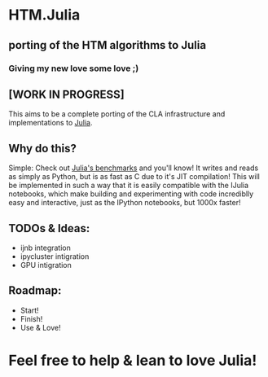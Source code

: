 # HTM.Julia
## porting of the HTM algorithms to Julia
### Giving my new love some love ;) 

## [WORK IN PROGRESS]

This aims to be a complete porting of the CLA infrastructure and implementations to [Julia](http://julialang.org).

## Why do this?

Simple: Check out [Julia's benchmarks](http://julialang.org/benchmarks/) and you'll know!
It writes and reads as simply as Python, but is as fast as C due to it's JIT compilation!
This will be implemented in such a way that it is easily compatible with the IJulia notebooks, which make building and experimenting with code incrediblly easy and interactive, just as the IPython notebooks, but 1000x faster! 

## TODOs & Ideas:

- ijnb integration
- ipycluster intigration
- GPU intigration 

## Roadmap:

- Start!
- Finish!
- Use & Love!
 
# Feel free to help & lean to love Julia!
